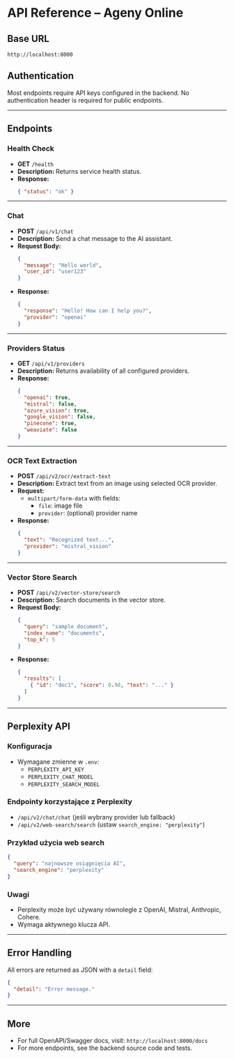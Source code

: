 # API Reference – Ageny Online

## Base URL

```
http://localhost:8000
```

## Authentication

Most endpoints require API keys configured in the backend. No authentication header is required for public endpoints.

---

## Endpoints

### Health Check

- **GET** `/health`
- **Description:** Returns service health status.
- **Response:**
  ```json
  { "status": "ok" }
  ```

---

### Chat

- **POST** `/api/v1/chat`
- **Description:** Send a chat message to the AI assistant.
- **Request Body:**
  ```json
  {
    "message": "Hello world",
    "user_id": "user123"
  }
  ```
- **Response:**
  ```json
  {
    "response": "Hello! How can I help you?",
    "provider": "openai"
  }
  ```

---

### Providers Status

- **GET** `/api/v1/providers`
- **Description:** Returns availability of all configured providers.
- **Response:**
  ```json
  {
    "openai": true,
    "mistral": false,
    "azure_vision": true,
    "google_vision": false,
    "pinecone": true,
    "weaviate": false
  }
  ```

---

### OCR Text Extraction

- **POST** `/api/v2/ocr/extract-text`
- **Description:** Extract text from an image using selected OCR provider.
- **Request:**
  - `multipart/form-data` with fields:
    - `file`: image file
    - `provider`: (optional) provider name
- **Response:**
  ```json
  {
    "text": "Recognized text...",
    "provider": "mistral_vision"
  }
  ```

---

### Vector Store Search

- **POST** `/api/v2/vector-store/search`
- **Description:** Search documents in the vector store.
- **Request Body:**
  ```json
  {
    "query": "sample document",
    "index_name": "documents",
    "top_k": 5
  }
  ```
- **Response:**
  ```json
  {
    "results": [
      { "id": "doc1", "score": 0.98, "text": "..." }
    ]
  }
  ```

---

## Perplexity API

### Konfiguracja
- Wymagane zmienne w `.env`:
  - `PERPLEXITY_API_KEY`
  - `PERPLEXITY_CHAT_MODEL`
  - `PERPLEXITY_SEARCH_MODEL`

### Endpointy korzystające z Perplexity
- `/api/v2/chat/chat` (jeśli wybrany provider lub fallback)
- `/api/v2/web-search/search` (ustaw `search_engine: "perplexity"`)

### Przykład użycia web search
```json
{
  "query": "najnowsze osiągnięcia AI",
  "search_engine": "perplexity"
}
```

### Uwagi
- Perplexity może być używany równolegle z OpenAI, Mistral, Anthropic, Cohere.
- Wymaga aktywnego klucza API.

---

## Error Handling

All errors are returned as JSON with a `detail` field:

```json
{
  "detail": "Error message."
}
```

---

## More

- For full OpenAPI/Swagger docs, visit: `http://localhost:8000/docs`
- For more endpoints, see the backend source code and tests. 